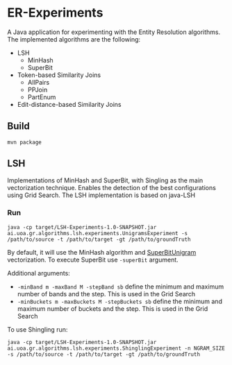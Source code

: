 # ER-Experiments

A Java application for experimenting with the Entity Resolution algorithms. The implemented algorithms are the following:

- LSH
  - MinHash
  - SuperBit
- Token-based Similarity Joins
  - AllPairs
  - PPJoin
  - PartEnum
- Edit-distance-based Similarity Joins

## Build 

    mvn package


## LSH

Implementations of MinHash and SuperBit, with Singling as the main vectorization technique. 
Enables the detection of the best configurations using Grid Search. The LSH implementation is based on java-LSH

### Run

    java -cp target/LSH-Experiments-1.0-SNAPSHOT.jar ai.uoa.gr.algorithms.lsh.experiments.UnigramsExperiment -s /path/to/source -t /path/to/target -gt /path/to/groundTruth

By default, it will use the MinHash algorithm and [SuperBitUnigram](https://github.com/scify/JedAIToolkit/blob/9f14506d68bc3a2a81b4a83340fea48b91fa9103/src/main/java/org/scify/jedai/textmodels/SuperBitUnigrams.java#L25)
vectorization. To execute SuperBit use `-superBit` argument.

Additional arguments:

- `-minBand m -maxBand M -stepBand sb` define the minimum and maximum number of bands and the step. This is used in the Grid Search
- `-minBuckets m -maxBuckets M -stepBuckets sb` define the minimum and maximum number of buckets and the step. This is used in the Grid Search

To use Shingling run:

    java -cp target/LSH-Experiments-1.0-SNAPSHOT.jar ai.uoa.gr.algorithms.lsh.experiments.ShinglingExperiment -n NGRAM_SIZE -s /path/to/source -t /path/to/target -gt /path/to/groundTruth
